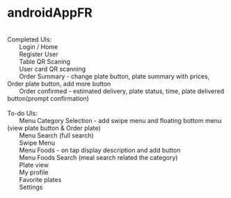 # androidAppFR
<br/>
Completed UIs: <br/>
&nbsp;&nbsp;&nbsp;&nbsp;&nbsp;&nbsp;	Login / Home <br/>
&nbsp;&nbsp;&nbsp;&nbsp;&nbsp;&nbsp;	Register User <br/>
&nbsp;&nbsp;&nbsp;&nbsp;&nbsp;&nbsp;	Table QR Scaning <br/>
&nbsp;&nbsp;&nbsp;&nbsp;&nbsp;&nbsp;	User card QR scanning <br/>
&nbsp;&nbsp;&nbsp;&nbsp;&nbsp;&nbsp;	Order Summary			-	change plate button, plate summary with prices, Order plate button, add more button <br/>
&nbsp;&nbsp;&nbsp;&nbsp;&nbsp;&nbsp;	Order confirmed			-	estimated delivery, plate status, time, plate delivered button(prompt confirmation) <br/>
<br/>	
To-do UIs: <br/>
&nbsp;&nbsp;&nbsp;&nbsp;&nbsp;&nbsp;	Menu Category Selection		-	add swipe menu and floating bottom menu (view plate button & Order plate) <br/>
&nbsp;&nbsp;&nbsp;&nbsp;&nbsp;&nbsp;	Menu Search (full search) <br/>
&nbsp;&nbsp;&nbsp;&nbsp;&nbsp;&nbsp;	Swipe Menu <br/>
&nbsp;&nbsp;&nbsp;&nbsp;&nbsp;&nbsp;	Menu Foods			-	on tap display description and add button <br/>
&nbsp;&nbsp;&nbsp;&nbsp;&nbsp;&nbsp;	Menu Foods Search (meal search related the category) <br/>
&nbsp;&nbsp;&nbsp;&nbsp;&nbsp;&nbsp;	Plate view	<br/>
&nbsp;&nbsp;&nbsp;&nbsp;&nbsp;&nbsp;	My profile <br/>
&nbsp;&nbsp;&nbsp;&nbsp;&nbsp;&nbsp;	Favorite plates <br/>
&nbsp;&nbsp;&nbsp;&nbsp;&nbsp;&nbsp;	Settings <br/>
